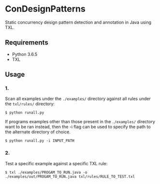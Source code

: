 # ConDesignPatterns
Static concurrency design pattern detection and annotation in Java using TXL.

## Requirements

* Python 3.6.5
* TXL

## Usage

### 1.

Scan all examples under the `./examples/` directory against all rules under the `txl/rules/` directory:

```
$ python runall.py
```

If programs examples other than those present in the `./examples/` directory want to be ran instead, then the -i flag can be used to specify the path to the alternate directory of choice.

```
$ python runall.py -i INPUT_PATH
```

### 2.

Test a specific example against a specific TXL rule:

```
$ txl ./examples/PROGAM_TO_RUN.java -o ./examples/out/PROGAM_TO_RUN.java txl/rules/RULE_TO_TEST.txl
```